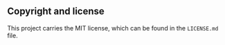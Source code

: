 ## Copyright and license

This project carries the MIT license, which can be found in the `LICENSE.md` file.

